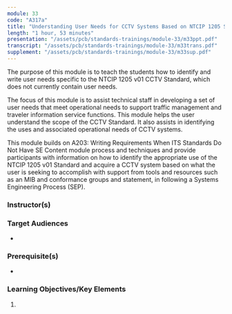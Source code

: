 ```yaml
---
module: 33
code: "A317a"
title: "Understanding User Needs for CCTV Systems Based on NTCIP 1205 Standard"
length: "1 hour, 53 minutes"
presentation: "/assets/pcb/standards-trainings/module-33/m33ppt.pdf"
transcript: "/assets/pcb/standards-trainings/module-33/m33trans.pdf"
supplement: "/assets/pcb/standards-trainings/module-33/m33sup.pdf"
---
```

The purpose of this module is to teach the students how to identify and write user needs specific to the NTCIP 1205 v01 CCTV Standard, which does not currently contain user needs.

The focus of this module is to assist technical staff in developing a set of user needs that meet operational needs to support traffic management and traveler information service functions. This module helps the user understand the scope of the CCTV Standard. It also assists in identifying the uses and associated operational needs of CCTV systems.

This module builds on A203: Writing Requirements When ITS Standards Do Not Have SE Content module process and techniques and provide participants with information on how to identify the appropriate use of the NTCIP 1205 v01 Standard and acquire a CCTV system based on what the user is seeking to accomplish with support from tools and resources such as an MIB and conformance groups and statement, in following a Systems Engineering Process (SEP).

### Instructor(s)


### Target Audiences
* 

### Prerequisite(s)
* 

### Learning Objectives/Key Elements
1. 
